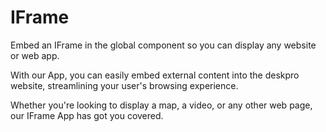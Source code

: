 # IFrame

Embed an IFrame in the global component so you can display any website or web app.

With our App, you can easily embed external content into the deskpro website, streamlining your user's browsing experience.

Whether you're looking to display a map, a video, or any other web page, our IFrame App has got you covered.
